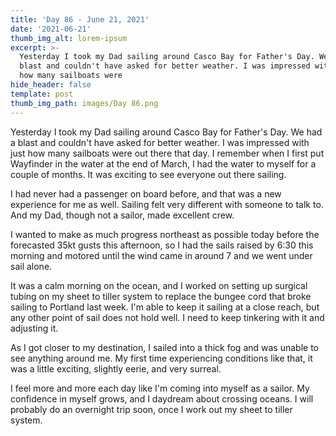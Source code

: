 ```yaml
---
title: 'Day 86 - June 21, 2021'
date: '2021-06-21'
thumb_img_alt: lorem-ipsum
excerpt: >-
  Yesterday I took my Dad sailing around Casco Bay for Father's Day. We had a
  blast and couldn't have asked for better weather. I was impressed with just
  how many sailboats were
hide_header: false
template: post
thumb_img_path: images/Day 86.png
---
```

Yesterday I took my Dad sailing around Casco Bay for Father's Day. We had a blast and couldn't have asked for better weather. I was impressed with just how many sailboats were out there that day. I remember when I first put Wayfinder in the water at the end of March, I had the water to myself for a couple of months. It was exciting to see everyone out there sailing.


I had never had a passenger on board before, and that was a new experience for me as well. Sailing felt very different with someone to talk to. And my Dad, though not a sailor, made excellent crew.


I wanted to make as much progress northeast as possible today before the forecasted 35kt gusts this afternoon, so I had the sails raised by 6:30 this morning and motored until the wind came in around 7 and we went under sail alone.


It was a calm morning on the ocean, and I worked on setting up surgical tubing on my sheet to tiller system to replace the bungee cord that broke sailing to Portland last week. I'm able to keep it sailing at a close reach, but any other point of sail does not hold well. I need to keep tinkering with it and adjusting it.


As I got closer to my destination, I sailed into a thick fog and was unable to see anything around me. My first time experiencing conditions like that, it was a little exciting, slightly eerie, and very surreal.


I feel more and more each day like I'm coming into myself as a sailor. My confidence in myself grows, and I daydream about crossing oceans. I will probably do an overnight trip soon, once I work out my sheet to tiller system.
